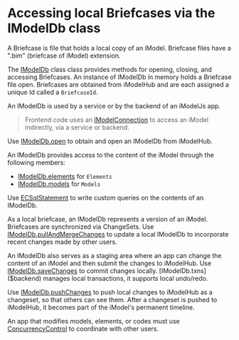 # Accessing local Briefcases via the IModelDb class

A Briefcase is file that holds a local copy of an iModel. Briefcase files have a ".bim" (briefcase of iModel) extension.

The [IModelDb]($backend) class class provides methods for opening, closing, and accessing Briefcases. An instance of IModelDb in memory holds a Briefcase file open. Briefcases are obtained from iModelHub and are each assigned a unique Id called a `BriefcaseId`.

An IModelDb is used by a service or by the backend of an iModelJs app.

> Frontend code uses an [IModelConnection]($frontend) to access an iModel indirectly, via a service or backend.

Use [IModelDb.open]($backend) to obtain and open an IModelDb from iModelHub.

An IModelDb provides access to the content of the iModel through the following members:

* [IModelDb.elements]($backend) for `Elements`
* [IModelDb.models]($backend) for `Models`

Use [ECSqlStatement]($backend) to write custom queries on the contents of an IModelDb.

As a local briefcase, an IModelDb represents a version of an iModel. Briefcases are synchronized via ChangeSets. Use [IModelDb.pullAndMergeChanges]($backend) to update a local IModelDb to incorporate recent changes made by other users.

An IModelDb also serves as a staging area where an app can change the content of an iModel and then submit the changes to iModelHub. Use [IModelDb.saveChanges]($backend) to commit changes locally. [IModelDb.txns]($backend) manages local transactions,  it supports local undo/redo.

Use [IModelDb.pushChanges]($backend) to push local changes to iModelHub as a changeset, so that others can see them. After a changeset is pushed to iModelHub, it becomes part of the iModel's permanent timeline.

An app that modifies models, elements, or codes must use [ConcurrencyControl]($backend) to coordinate with other users.